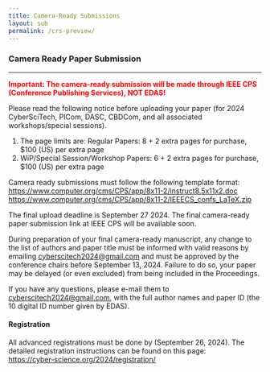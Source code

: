 ```yaml
---
title: Camera-Ready Submissions
layout: sub
permalink: /crs-preview/
---
```


<h3>Camera Ready Paper Submission</h3>
<hr/>


<p><font color="red"><b>Important: The camera-ready submission will be made through IEEE CPS (Conference Publishing Services), NOT EDAS! </b></font></p>
<p>
Please read the following notice before uploading your paper (for 2024 CyberSciTech, PICom, DASC, CBDCom, and all associated workshops/special sessions). 
  </p>
<p>
<ol><li>The page limits are: Regular Papers: 8 + 2 extra pages for purchase, $100 (US)  per extra page 
  </li><li>WiP/Special Session/Workshop Papers: 6 + 2 extra pages for purchase, $100 (US)  per extra page
  </li></ol>
</p>
<p>  
Camera ready submissions must follow the following template format:
<br /><a href="https://www.computer.org/cms/CPS/app/8x11-2/instruct8.5x11x2.doc"><u>https://www.computer.org/cms/CPS/app/8x11-2/instruct8.5x11x2.doc</u></a>
  <br /><a href="https://www.computer.org/cms/CPS/app/8x11-2/IEEECS_confs_LaTeX.zip"><u>https://www.computer.org/cms/CPS/app/8x11-2/IEEECS_confs_LaTeX.zip</u></a>
  </p>
<p> 
The final upload deadline is September 27 2024. The final camera-ready paper submission link at IEEE CPS will be available soon.
<br />
<!-- <a href="https://ieeecps.org/#!/auth/login?ak=1&amp;pid=7jEMWXAEPnObhXBPM9VERs" target="_new"> https://ieeecps.org/#!/auth/login?ak=1&amp;pid=7jEMWXAEPnObhXBPM9VERs </a> -->
</p>
<p>
During preparation of your final camera-ready manuscript, any change to the list of authors and paper title must be informed with valid reasons by emailing 
  <a href="mailto:cyberscitech2024@gmail.com"><u>cyberscitech2024@gmail.com</u></a>
  and must be approved by the conference chairs before September 13, 2024. Failure to do so, your paper may be delayed (or even excluded) from being included in the Proceedings.
</p>
<p>

If you have any questions, please e-mail them to  <a href="mailto:cyberscitech2024@gmail.com"><u>cyberscitech2024@gmail.com</u></a>,  with the full author names and paper ID (the 10 digital ID number given by EDAS).
</p>
<h4>Registration</h4>
<p>
All advanced registrations must be done by (September 26, 2024). The detailed registration instructions can be found on this page: 
  <br /><a href="https://cyber-science.org/2024/registration/"><u>https://cyber-science.org/2024/registration/</u></a> 
 </p>
